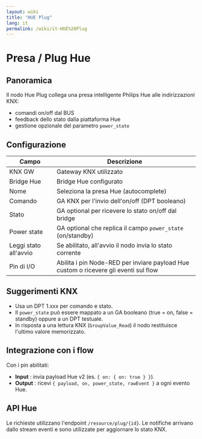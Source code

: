 ```yaml
---
layout: wiki
title: "HUE Plug"
lang: it
permalink: /wiki/it-HUE%20Plug
---
```

# Presa / Plug Hue

## Panoramica

Il nodo Hue Plug collega una presa intelligente Philips Hue alle indirizzazioni KNX:

- comandi on/off dal BUS
- feedback dello stato dalla piattaforma Hue
- gestione opzionale del parametro `power_state`

## Configurazione

|Campo|Descrizione|
|--|--|
| KNX GW | Gateway KNX utilizzato |
| Bridge Hue | Bridge Hue configurato |
| Nome | Seleziona la presa Hue (autocomplete) |
| Comando | GA KNX per l'invio dell'on/off (DPT booleano) |
| Stato | GA optional per ricevere lo stato on/off dal bridge |
| Power state | GA optional che replica il campo `power_state` (on/standby) |
| Leggi stato all'avvio | Se abilitato, all'avvio il nodo invia lo stato corrente |
| Pin di I/O | Abilita i pin Node-RED per inviare payload Hue custom o ricevere gli eventi sul flow |

## Suggerimenti KNX

- Usa un DPT 1.xxx per comando e stato.
- Il `power_state` può essere mappato a un GA booleano (true = on, false = standby) oppure a un DPT testuale.
- In risposta a una lettura KNX (`GroupValue_Read`) il nodo restituisce l'ultimo valore memorizzato.

## Integrazione con i flow

Con i pin abilitati:

- **Input** : invia payload Hue v2 (es. `{ on: { on: true } }`).
- **Output** : ricevi `{ payload, on, power_state, rawEvent }` a ogni evento Hue.

## API Hue

Le richieste utilizzano l'endpoint `/resource/plug/{id}`. Le notifiche arrivano dallo stream eventi e sono utilizzate per aggiornare lo stato KNX.
